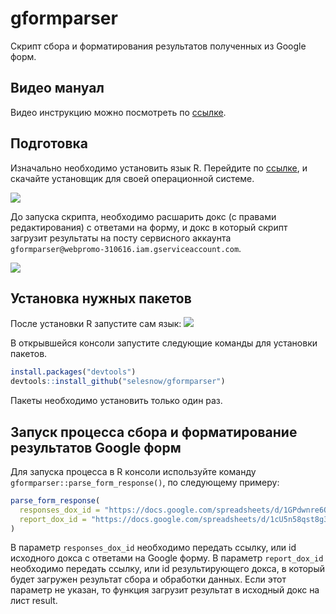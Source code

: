 
<!-- README.md is generated from README.Rmd. Please edit that file -->

# gformparser

Скрипт сбора и форматирования результатов полученных из Google форм.

## Видео мануал

Видео инструкцию можно посмотреть по
[ссылке](https://www.youtube.com/watch?v=xP8groQlPtk).

## Подготовка

Изначально необходимо установить язык R. Перейдите по
[ссылке](https://cran.r-project.org/), и скачайте установщик для своей
операционной системе.

![](http://img.netpeak.ua/alsey/1CJLAFG.png)

До запуска скрипта, необходимо расшарить докс (с правами редактирования)
с ответами на форму, и докс в который скрипт загрузит результаты на
посту сервисного аккаунта
`gformparser@webpromo-310616.iam.gserviceaccount.com`.

![](http://img.netpeak.ua/alsey/1CJM3NY.png)

## Установка нужных пакетов

После установки R запустите сам язык:
![](http://img.netpeak.ua/alsey/1CJLO9Z.png)

В открывшейся консоли запустите следующие команды для установки пакетов.

``` r
install.packages("devtools")
devtools::install_github("selesnow/gformparser")
```

Пакеты необходимо установить только один раз.

## Запуск процесса сбора и форматирование результатов Google форм

Для запуска процесса в R консоли используйте команду
`gformparser::parse_form_response()`, по следующему примеру:

``` r
parse_form_response(
  responses_dox_id = "https://docs.google.com/spreadsheets/d/1GPdwnre6O_BuS3sRJIDBPuhbHtLC28TapLmBxf816TI/edit#gid=1971596860",
  report_dox_id = "https://docs.google.com/spreadsheets/d/1cU5n58qst8g3R-Zm9tze5tqjqlsiCKtViEzDe8rPUgk/edit?resourcekey#gid=44788386"
)
```

В параметр `responses_dox_id` необходимо передать ссылку, или id
исходного докса с ответами на Google форму. В параметр `report_dox_id`
необходимо передать ссылку, или id результирующего докса, в который
будет загружен результат сбора и обработки данных. Если этот параметр не
указан, то функция загрузит результат в исходный докс на лист result.
